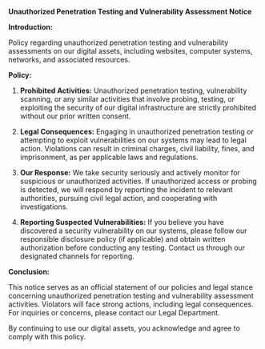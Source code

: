 **Unauthorized Penetration Testing and Vulnerability Assessment Notice**

**Introduction:**

Policy regarding unauthorized penetration testing and vulnerability assessments on our digital assets, including websites, computer systems, networks, and associated resources.

**Policy:**

1. **Prohibited Activities:** Unauthorized penetration testing, vulnerability scanning, or any similar activities that involve probing, testing, or exploiting the security of our digital infrastructure are strictly prohibited without our prior written consent.

2. **Legal Consequences:** Engaging in unauthorized penetration testing or attempting to exploit vulnerabilities on our systems may lead to legal action. Violations can result in criminal charges, civil liability, fines, and imprisonment, as per applicable laws and regulations.

3. **Our Response:** We take security seriously and actively monitor for suspicious or unauthorized activities. If unauthorized access or probing is detected, we will respond by reporting the incident to relevant authorities, pursuing civil legal action, and cooperating with investigations.

4. **Reporting Suspected Vulnerabilities:** If you believe you have discovered a security vulnerability on our systems, please follow our responsible disclosure policy (if applicable) and obtain written authorization before conducting any testing. Contact us through our designated channels for reporting.

**Conclusion:**

This notice serves as an official statement of our policies and legal stance concerning unauthorized penetration testing and vulnerability assessment activities. Violators will face strong actions, including legal consequences. For inquiries or concerns, please contact our Legal Department.

By continuing to use our digital assets, you acknowledge and agree to comply with this policy.
